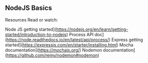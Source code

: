 ## NodeJS Basics

Resources
Read or watch:

Node JS getting started](https://nodejs.org/en/learn/getting-started/introduction-to-nodejs)
Process API doc](https://node.readthedocs.io/en/latest/api/process/)
Express getting started](https://expressjs.com/en/starter/installing.html)
Mocha documentation](https://mochajs.org/)
Nodemon documentation](https://github.com/remy/nodemon#nodemon)
